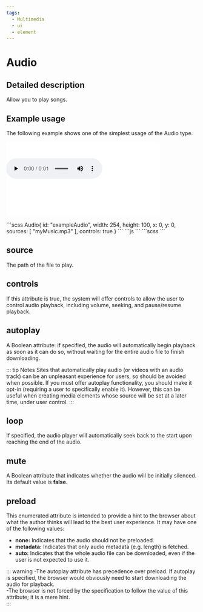 ```yaml
---
tags:
  - Multimedia
  - ui
  - element
---
```


# Audio

## Detailed description
Allow you to play songs.

## Example usage
The following example shows one of the simplest usage of the Audio type.

![alt text](./Audio.gif)

<code-group>
<code-block title=".at" active>
```scss
Audio{  
  id: "exampleAudio",
  width: 254,
  height: 100,
  x: 0,
  y: 0,
  sources: [
    "myMusic.mp3"
  ],
  controls: true
}
```
</code-block>

<code-block title=".atObj">
```js
```
</code-block>

<code-block title=".atStyle">
```scss
```
</code-block>
</code-group>

## source <Badge text="string" type="tip" vertical="middle"/>
The path of the file to play.

## controls <Badge text="bool" type="tip" vertical="middle"/>
If this attribute is true, the system will offer controls to allow the user to control audio playback, including volume, seeking, and pause/resume playback.

## autoplay <Badge text="bool" type="tip" vertical="middle"/>
A Boolean attribute: if specified, the audio will automatically begin playback as soon as it can do so, without waiting for the entire audio file to finish downloading.

::: tip Notes
Sites that automatically play audio (or videos with an audio track) can be an unpleasant experience for users, so should be avoided when possible. If you must offer autoplay functionality, you should make it opt-in (requiring a user to specifically enable it). However, this can be useful when creating media elements whose source will be set at a later time, under user control.
:::

## loop <Badge text="bool" type="tip" vertical="middle"/>
If specified, the audio player will automatically seek back to the start upon reaching the end of the audio.

## mute <Badge text="bool" type="tip" vertical="middle"/>
A Boolean attribute that indicates whether the audio will be initially silenced. Its default value is <b>false</b>.

## preload <Badge text="string" type="tip" vertical="middle"/>
This enumerated attribute is intended to provide a hint to the browser about what the author thinks will lead to the best user experience. It may have one of the following values:
<ul>
  <li> <b>none:</b> Indicates that the audio should not be preloaded.</li>
  <li> <b>metadata:</b>  Indicates that only audio metadata (e.g. length) is fetched. </li>
  <li> <b>auto:</b>  Indicates that the whole audio file can be downloaded, even if the user is not expected to use it. </li>
</ul>

::: warning
-The autoplay attribute has precedence over preload. If autoplay is specified, the browser would obviously need to start downloading the audio for playback.<br>-The browser is not forced by the specification to follow the value of this attribute; it is a mere hint.<br>
:::
